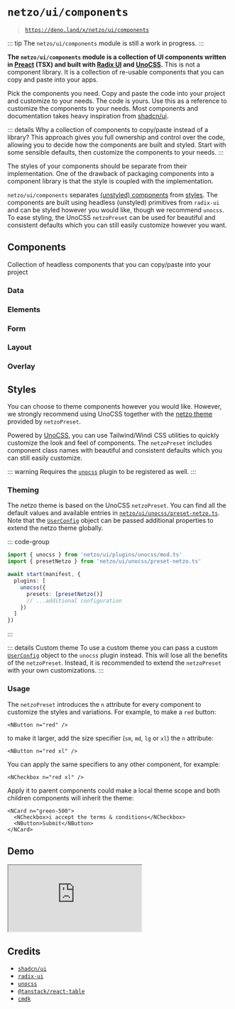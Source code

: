 <script setup>
import SectionDocsCards from '@theme/components/sections/SectionDocsCards.vue'
import en from '~/locales/en.js'
</script>

# `netzo/ui/components`

> [`https://deno.land/x/netzo/ui/components`](https://deno.land/x/netzo/ui/components)

::: tip The `netzo/ui/components` module is still a work in progress.
:::

**The `netzo/ui/components` module is a collection of UI components written in [Preact](https://preactjs.com/) (TSX) and built with [Radix UI](https://www.radix-ui.com/) and [UnoCSS](https://unocss.dev/).** This is not a component library. It is a collection of re-usable components that you can copy and paste into your apps.

Pick the components you need. Copy and paste the code into your project and customize to your needs. The code is yours. Use this as a reference to customize the components to your needs. Most components and documentation takes heavy inspiration from [shadcn/ui](https://ui.shadcn.com/).

::: details Why a collection of components to copy/paste instead of a library?
This approach gives you full ownership and control over the code, allowing you to decide how the components are built and styled. Start with some sensible defaults, then customize the components to your needs.
:::

The styles of your components should be separate from their implementation. One of the drawback of packaging components into a component library is that the style is coupled with the implementation.

`netzo/ui/components` separates [(unstyled) components](#components) from [styles](#styles). The components are built using headless (unstyled) primitives from `radix-ui` and can be styled however you would like, though we recommend `unocss`. To ease styling, the UnoCSS `netzoPreset` can be used for beautiful and consistent defaults which you can still easily customize however you want.

## Components

Collection of headless components that you can copy/paste into your project

### Data

<SectionDocsCards :items="en.components.filter(c => c.category === 'data')">
  <template #image="{ icon, src, title }">
    <div
      class="mt-5 ml-4 w-14 h-14"
      :class="icon"
    />
  </template>
</SectionDocsCards>

### Elements

<SectionDocsCards :items="en.components.filter(c => c.category === 'elements')">
  <template #image="{ icon, src, title }">
    <div
      class="mt-5 ml-4 w-14 h-14"
      :class="icon"
    />
  </template>
</SectionDocsCards>

### Form

<SectionDocsCards :items="en.components.filter(c => c.category === 'form')">
  <template #image="{ icon, src, title }">
    <div
      class="mt-5 ml-4 w-14 h-14"
      :class="icon"
    />
  </template>
</SectionDocsCards>

### Layout

<SectionDocsCards :items="en.components.filter(c => c.category === 'layout')">
  <template #image="{ icon, src, title }">
    <div
      class="mt-5 ml-4 w-14 h-14"
      :class="icon"
    />
  </template>
</SectionDocsCards>

### Overlay

<SectionDocsCards :items="en.components.filter(c => c.category === 'overlay')">
  <template #image="{ icon, src, title }">
    <div
      class="mt-5 ml-4 w-14 h-14"
      :class="icon"
    />
  </template>
</SectionDocsCards>

## Styles

You can choose to theme components however you would like. However, we strongly recommend using UnoCSS together with the [netzo theme](#theming) provided by `netzoPreset`.

Powered by [UnoCSS](https://github.com/antfu/unocss), you can use Tailwind/Windi CSS utilities to quickly customize the look and feel of components. The `netzoPreset` includes component class names with beautiful and consistent defaults which you can still easily customize.

::: warning Requires the [`unocss`](/docs/netzo/ui/plugins/unocss) plugin to be registered as well.
:::

### Theming

The netzo theme is based on the UnoCSS `netzoPreset`. You can find all the default values and available entries in [`netzo/ui/unocss/preset-netzo.ts`](https://github.com/netzo/netzo/blob/main/lib/unocss/preset-netzo.ts). Note that the [`UserConfig`](https://unocss.dev/config) object can be passed additional properties to extend the netzo theme globally.

::: code-group
```ts [main.ts]
import { unocss } from 'netzo/ui/plugins/unocss/mod.ts'
import { presetNetzo } from 'netzo/ui/unocss/preset-netzo.ts'

await start(manifest, {
  plugins: [
    unocss({
      presets: [presetNetzo()]
      // ...additional configuration
    })
  ]
})
```
:::

::: details Custom theme
To use a custom theme you can pass a custom [`UserConfig`](https://unocss.dev/config) object to the `unocss` plugin instead. This will lose all the benefits of the `netzoPreset`. Instead, it is recommended to extend the `netzoPreset` with your own customizations.
:::

### Usage

The `netzoPreset` introduces the `n` attribute for every component to customize the styles and variations. For example, to make a `red` button:

```tsx
<NButton n="red" />
```

to make it larger, add the size specifier (`sm`, `md`, `lg` or `xl`) the `n` attribute:

```tsx
<NButton n="red xl" />
```

You can apply the same specifiers to any other component, for example:

```tsx
<NCheckbox n="red xl" />
```

Apply it to parent components could make a local theme scope and both children components will inherit the theme:

```tsx
<NCard n="green-500">
  <NCheckbox>i accept the terms & conditions</NCheckbox>
  <NButton>Submit</NButton>
</NCard>
```

## Demo

<iframe src='https://netzo.deno.dev' class="w-full h-80vh border-none"></iframe>

## Credits

- [`shadcn/ui`](https://ui.shadcn.com/)
- [`radix-ui`](https://www.radix-ui.com/)
- [`unocss`](https://unocss.dev/)
- [`@tanstack/react-table`](https://tanstack.com/table/v8)
- [`cmdk`](https://cmdk.paco.me/)
